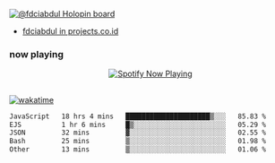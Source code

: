 [![@fdciabdul Holopin board](https://holopin.io/api/user/board?user=fdciabdul)](https://holopin.io/@fdciabdul)

- [fdciabdul in projects.co.id](https://projects.co.id/public/browse_users/view/496e26/fdciabdul)

### now playing 

<p align="center">
  <a href="https://open.spotify.com/user/31ljmyymhthokwewwcd6dsdmvprm" target="_blank"><img src="https://novatorem-psi-rosy.vercel.app/api/spotify" alt="Spotify Now Playing"/></a>
</p>

##

[![wakatime](https://wakatime.com/badge/user/87646243-158a-4241-a3cb-668e1fa2dbb8.svg)](https://wakatime.com/@87646243-158a-4241-a3cb-668e1fa2dbb8)
<!--START_SECTION:waka-->

```txt
JavaScript   18 hrs 4 mins   █████████████████████▒░░░   85.83 %
EJS          1 hr 6 mins     █▒░░░░░░░░░░░░░░░░░░░░░░░   05.29 %
JSON         32 mins         ▓░░░░░░░░░░░░░░░░░░░░░░░░   02.55 %
Bash         25 mins         ▒░░░░░░░░░░░░░░░░░░░░░░░░   01.98 %
Other        13 mins         ▒░░░░░░░░░░░░░░░░░░░░░░░░   01.06 %
```

<!--END_SECTION:waka-->
